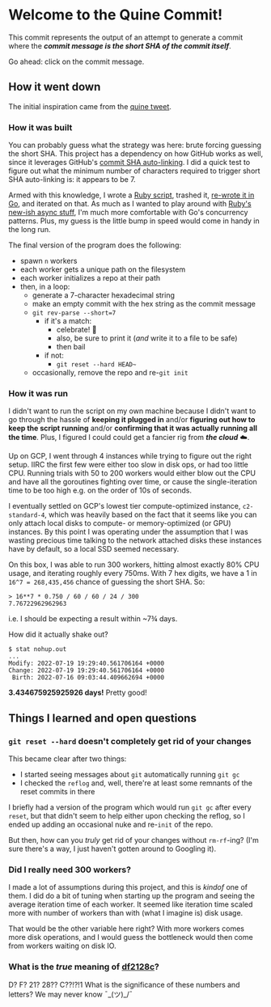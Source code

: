 # Welcome to the Quine Commit!

This commit represents the output of an attempt to generate a commit where the ***commit message is the short SHA of the commit itself***.

Go ahead: click on the commit message.

## How it went down

The initial inspiration came from the [quine tweet](https://twitter.com/quinetweet/status/1309951041321013248).

### How it was built

You can probably guess what the strategy was here: brute forcing guessing the short SHA. This project has a dependency on how GitHub works as well, since it leverages GitHub's [commit SHA auto-linking](https://docs.github.com/en/get-started/writing-on-github/working-with-advanced-formatting/autolinked-references-and-urls#commit-shas). I did a quick test to figure out what the minimum number of characters required to trigger short SHA auto-linking is: it appears to be 7.

Armed with this knowledge, I wrote a [Ruby script](https://github.com/broothie/quine-commit/commit/9c22ebcc8890757942b05b91a866d4bfb46581c6), trashed it, [re-wrote it in Go](https://github.com/broothie/quine-commit/commit/a9f5169993ef50b8d78c9959ecf3c741f2980795), and iterated on that. As much as I wanted to play around with [Ruby's new-ish async stuff](https://brunosutic.com/blog/async-ruby), I'm much more comfortable with Go's concurrency patterns. Plus, my guess is the little bump in speed would come in handy in the long run.

The final version of the program does the following:
- spawn `n` workers
- each worker gets a unique path on the filesystem
- each worker initializes a repo at their path
- then, in a loop:
    - generate a 7-character hexadecimal string
    - make an empty commit with the hex string as the commit message
    - `git rev-parse --short=7`
        - if it's a match:
            - celebrate! 🎉
            - also, be sure to print it (_and_ write it to a file to be safe)
            - then bail
        - if not:
            - `git reset --hard HEAD~`
    - occasionally, remove the repo and re-`git init`

### How it was run

I didn't want to run the script on my own machine because I didn't want to go through the hassle of **keeping it plugged in** and/or **figuring out how to keep the script running** and/or **confirming that it was actually running all the time**. Plus, I figured I could could get a fancier rig from ***the cloud*** ☁️.

Up on GCP, I went through 4 instances while trying to figure out the right setup. IIRC the first few were either too slow in disk ops, or had too little CPU. Running trials with 50 to 200 workers would either blow out the CPU and have all the goroutines fighting over time, or cause the single-iteration time to be too high e.g. on the order of 10s of seconds.

I eventually settled on GCP's lowest tier compute-optimized instance, `c2-standard-4`, which was heavily based on the fact that it seems like you can only attach local disks to compute- or memory-optimized (or GPU) instances. By this point I was operating under the assumption that I was wasting precious time talking to the network attached disks these instances have by default, so a local SSD seemed necessary.

On this box, I was able to run 300 workers, hitting almost exactly 80% CPU usage, and iterating roughly every 750ms. With 7 hex digits, we have a 1 in `16^7 = 268,435,456` chance of guessing the short SHA. So:
```
> 16**7 * 0.750 / 60 / 60 / 24 / 300
7.76722962962963
```
i.e. I should be expecting a result within ~7¾ days.

How did it actually shake out?
```
$ stat nohup.out
...
Modify: 2022-07-19 19:29:40.561706164 +0000
Change: 2022-07-19 19:29:40.561706164 +0000
 Birth: 2022-07-16 09:03:44.409662694 +0000
```
**3.434675925925926 days!** Pretty good!

## Things I learned and open questions

### `git reset --hard` doesn't completely get rid of your changes

This became clear after two things:
- I started seeing messages about `git` automatically running `git gc`
- I checked the `reflog` and, well, there're at least some remnants of the reset commits in there

I briefly had a version of the program which would run `git gc` after every `reset`, but that didn't seem to help either upon checking the reflog, so I ended up adding an occasional nuke and re-`init` of the repo.

But then, how can you *truly* get rid of your changes without `rm-rf`-ing? (I'm sure there's a way, I just haven't gotten around to Googling it).

### Did I really need 300 workers?

I made a lot of assumptions during this project, and this is *kindof* one of them. I did do a bit of tuning when starting up the program and seeing the average iteration time of each worker. It seemed like iteration time scaled more with number of workers than with (what I imagine is) disk usage.

That would be the other variable here right? With more workers comes more disk operations, and I would guess the bottleneck would then come from workers waiting on disk IO.

### What is the *true* meaning of [df2128c](https://github.com/broothie/quine-commit/commit/df2128c1b3fed98d646d86911adba677a97165ad)?

D? F? 21? 28?? C??!?!1 What is the significance of these numbers and letters? We may never know ¯\_(ツ)_/¯
